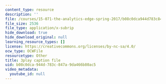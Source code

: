 ```yaml
---
content_type: resource
description: ''
file: /courses/15-071-the-analytics-edge-spring-2017/b08c0dca944d783c847a9da466b80ac5_xeszYyi9ooM.srt
file_size: 2536
file_type: application/x-subrip
hide_download: true
hide_download_original: null
learning_resource_types: []
license: https://creativecommons.org/licenses/by-nc-sa/4.0/
ocw_type: OCWFile
resourcetype: Other
title: 3play caption file
uid: b08c0dca-944d-783c-847a-9da466b80ac5
video_metadata:
  youtube_id: null
---
```

